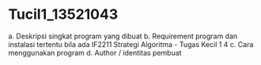 # Tucil1_13521043

a. Deskripsi singkat program yang dibuat
b. Requirement program dan instalasi tertentu bila ada
IF2211 Strategi Algoritma - Tugas Kecil 1 4
c. Cara menggunakan program
d. Author / identitas pembuat